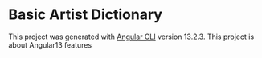 # Basic Artist Dictionary

This project was generated with [Angular CLI](https://github.com/angular/angular-cli) version 13.2.3.
This project is about Angular13 features
